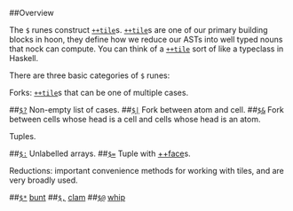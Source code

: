 ##Overview

The `$` runes construct [`++tile`]()s. [`++tile`]()s are one of our primary building blocks in hoon, they define how we reduce our ASTs into well typed nouns that nock can compute. You can think of a [`++tile`]() sort of like a typeclass in Haskell.

There are three basic categories of `$` runes:

Forks: [`++tile`]()s that can be one of multiple cases.

##[`$?`]()  Non-empty list of cases.
##[`$|`]()  Fork between atom and cell.
##[`$&`]()  Fork between cells whose head is a cell and cells whose head is an atom.

Tuples.

##[`$:`]()  Unlabelled arrays.
##[`$=`]()  Tuple with [++face]()s.

Reductions: important convenience methods for working with 
tiles, and are very broadly used.

##[`$*`]()  [bunt]()
##[`$,`]()  [clam]()
##[`$@`]()  [whip]()